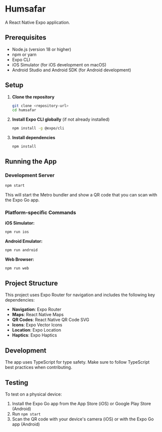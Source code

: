 # Humsafar

A React Native Expo application.

## Prerequisites

- Node.js (version 18 or higher)
- npm or yarn
- Expo CLI
- iOS Simulator (for iOS development on macOS)
- Android Studio and Android SDK (for Android development)

## Setup

1. **Clone the repository**
   ```bash
   git clone <repository-url>
   cd humsafar
   ```

2. **Install Expo CLI globally** (if not already installed)
   ```bash
   npm install -g @expo/cli
   ```

3. **Install dependencies**
   ```bash
   npm install
   ```

## Running the App

### Development Server
```bash
npm start
```

This will start the Metro bundler and show a QR code that you can scan with the Expo Go app.

### Platform-specific Commands

**iOS Simulator:**
```bash
npm run ios
```

**Android Emulator:**
```bash
npm run android
```

**Web Browser:**
```bash
npm run web
```

## Project Structure

This project uses Expo Router for navigation and includes the following key dependencies:

- **Navigation**: Expo Router
- **Maps**: React Native Maps
- **QR Codes**: React Native QR Code SVG
- **Icons**: Expo Vector Icons
- **Location**: Expo Location
- **Haptics**: Expo Haptics

## Development

The app uses TypeScript for type safety. Make sure to follow TypeScript best practices when contributing.

## Testing

To test on a physical device:

1. Install the Expo Go app from the App Store (iOS) or Google Play Store (Android)
2. Run `npm start`
3. Scan the QR code with your device's camera (iOS) or with the Expo Go app (Android)